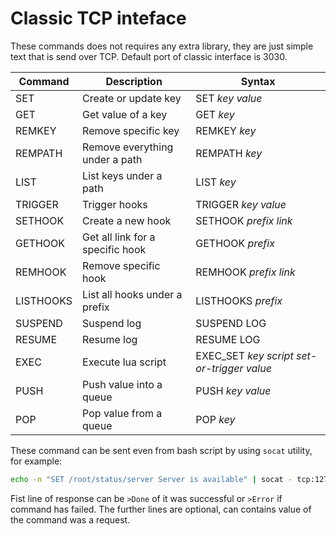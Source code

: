 # Classic TCP inteface

These commands does not requires any extra library, they are just simple text that is send over TCP. Default port of classic interface is 3030.

| Command   | Description                        | Syntax                                           |
|-----------|------------------------------------|--------------------------------------------------|
| SET       | Create or update key               | SET _key_ _value_                                |
| GET       | Get value of a key                 | GET _key_                                        |
| REMKEY    | Remove specific key                | REMKEY _key_                                     |
| REMPATH   | Remove everything under a path     | REMPATH _key_                                    |
| LIST      | List keys under a path             | LIST _key_                                       |
| TRIGGER   | Trigger hooks                      | TRIGGER _key_ _value_                            |
| SETHOOK   | Create a new hook                  | SETHOOK _prefix_ _link_                          |
| GETHOOK   | Get all link for a specific hook   | GETHOOK _prefix_                                 |
| REMHOOK   | Remove specific hook               | REMHOOK _prefix_ _link_                          |
| LISTHOOKS | List all hooks under a prefix      | LISTHOOKS _prefix_                               |
| SUSPEND   | Suspend log                        | SUSPEND LOG                                      |
| RESUME    | Resume log                         | RESUME LOG                                       |
| EXEC      | Execute lua script                 | EXEC_SET _key_ _script_ _set-or-trigger_ _value_ |
| PUSH      | Push value into a queue            | PUSH _key_ _value_                               |
| POP       | Pop value from a queue             | POP _key_                                        |

These command can be sent even from bash script by using `socat` utility, for example:
```bash
echo -n "SET /root/status/server Server is available" | socat - tcp:127.0.0.1:3030
```

Fist line of response can be `>Done` of it was successful or `>Error` if command has failed. The further lines are optional, can contains value of the command was a request.
